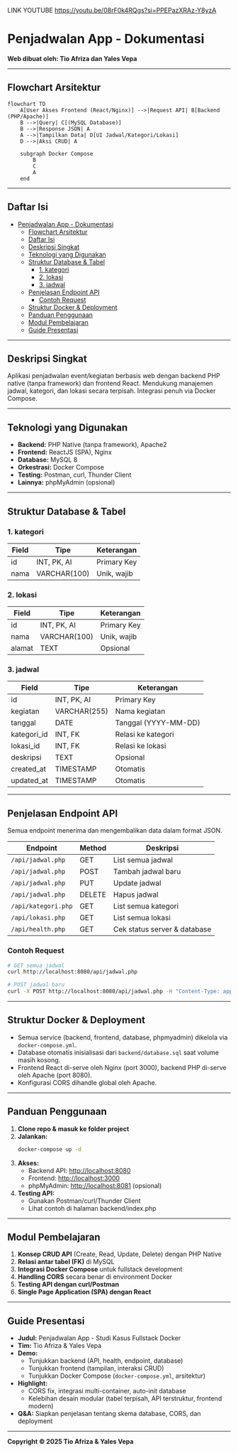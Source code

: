 LINK YOUTUBE https://youtu.be/08rF0k4RQgs?si=PPEPazXRAz-Y8yzA

# Penjadwalan App - Dokumentasi

**Web dibuat oleh: Tio Afriza dan Yales Vepa**

---

## Flowchart Arsitektur

```mermaid
flowchart TD
    A[User Akses Frontend (React/Nginx)] -->|Request API| B[Backend (PHP/Apache)]
    B -->|Query| C[(MySQL Database)]
    B -->|Response JSON| A
    A -->|Tampilkan Data| D[UI Jadwal/Kategori/Lokasi]
    D -->|Aksi CRUD| A
    
    subgraph Docker Compose
        B
        C
        A
    end
```

---

## Daftar Isi
- [Penjadwalan App - Dokumentasi](#penjadwalan-app---dokumentasi)
  - [Flowchart Arsitektur](#flowchart-arsitektur)
  - [Daftar Isi](#daftar-isi)
  - [Deskripsi Singkat](#deskripsi-singkat)
  - [Teknologi yang Digunakan](#teknologi-yang-digunakan)
  - [Struktur Database \& Tabel](#struktur-database--tabel)
    - [1. kategori](#1-kategori)
    - [2. lokasi](#2-lokasi)
    - [3. jadwal](#3-jadwal)
  - [Penjelasan Endpoint API](#penjelasan-endpoint-api)
    - [Contoh Request](#contoh-request)
  - [Struktur Docker \& Deployment](#struktur-docker--deployment)
  - [Panduan Penggunaan](#panduan-penggunaan)
  - [Modul Pembelajaran](#modul-pembelajaran)
  - [Guide Presentasi](#guide-presentasi)

---

## Deskripsi Singkat
Aplikasi penjadwalan event/kegiatan berbasis web dengan backend PHP native (tanpa framework) dan frontend React. Mendukung manajemen jadwal, kategori, dan lokasi secara terpisah. Integrasi penuh via Docker Compose.

---

## Teknologi yang Digunakan
- **Backend:** PHP Native (tanpa framework), Apache2
- **Frontend:** ReactJS (SPA), Nginx
- **Database:** MySQL 8
- **Orkestrasi:** Docker Compose
- **Testing:** Postman, curl, Thunder Client
- **Lainnya:** phpMyAdmin (opsional)

---

## Struktur Database & Tabel

### 1. kategori
| Field       | Tipe         | Keterangan          |
|-------------|--------------|---------------------|
| id          | INT, PK, AI  | Primary Key         |
| nama        | VARCHAR(100) | Unik, wajib         |

### 2. lokasi
| Field       | Tipe         | Keterangan          |
|-------------|--------------|---------------------|
| id          | INT, PK, AI  | Primary Key         |
| nama        | VARCHAR(100) | Unik, wajib         |
| alamat      | TEXT         | Opsional            |

### 3. jadwal
| Field       | Tipe         | Keterangan          |
|-------------|--------------|---------------------|
| id          | INT, PK, AI  | Primary Key         |
| kegiatan    | VARCHAR(255) | Nama kegiatan       |
| tanggal     | DATE         | Tanggal (YYYY-MM-DD)|
| kategori_id | INT, FK      | Relasi ke kategori  |
| lokasi_id   | INT, FK      | Relasi ke lokasi    |
| deskripsi   | TEXT         | Opsional            |
| created_at  | TIMESTAMP    | Otomatis            |
| updated_at  | TIMESTAMP    | Otomatis            |

---

## Penjelasan Endpoint API
Semua endpoint menerima dan mengembalikan data dalam format JSON.

| Endpoint              | Method | Deskripsi                        |
|-----------------------|--------|----------------------------------|
| `/api/jadwal.php`     | GET    | List semua jadwal                |
| `/api/jadwal.php`     | POST   | Tambah jadwal baru               |
| `/api/jadwal.php`     | PUT    | Update jadwal                    |
| `/api/jadwal.php`     | DELETE | Hapus jadwal                     |
| `/api/kategori.php`   | GET    | List semua kategori              |
| `/api/lokasi.php`     | GET    | List semua lokasi                |
| `/api/health.php`     | GET    | Cek status server & database     |

### Contoh Request
```bash
# GET semua jadwal
curl http://localhost:8080/api/jadwal.php

# POST jadwal baru
curl -X POST http://localhost:8080/api/jadwal.php -H "Content-Type: application/json" -d '{"kegiatan":"Tes","tanggal":"2025-07-25"}'
```

---

## Struktur Docker & Deployment
- Semua service (backend, frontend, database, phpmyadmin) dikelola via `docker-compose.yml`.
- Database otomatis inisialisasi dari `backend/database.sql` saat volume masih kosong.
- Frontend React di-serve oleh Nginx (port 3000), backend PHP di-serve oleh Apache (port 8080).
- Konfigurasi CORS dihandle global oleh Apache.

---

## Panduan Penggunaan
1. **Clone repo & masuk ke folder project**
2. **Jalankan:**
   ```bash
   docker-compose up -d
   ```
3. **Akses:**
   - Backend API: [http://localhost:8080](http://localhost:8080)
   - Frontend: [http://localhost:3000](http://localhost:3000)
   - phpMyAdmin: [http://localhost:8081](http://localhost:8081) (opsional)
4. **Testing API:**
   - Gunakan Postman/curl/Thunder Client
   - Lihat contoh di halaman backend/index.php

---

## Modul Pembelajaran
1. **Konsep CRUD API** (Create, Read, Update, Delete) dengan PHP Native
2. **Relasi antar tabel (FK)** di MySQL
3. **Integrasi Docker Compose** untuk fullstack development
4. **Handling CORS** secara benar di environment Docker
5. **Testing API dengan curl/Postman**
6. **Single Page Application (SPA) dengan React**

---

## Guide Presentasi
- **Judul:** Penjadwalan App - Studi Kasus Fullstack Docker
- **Tim:** Tio Afriza & Yales Vepa
- **Demo:**
  - Tunjukkan backend (API, health, endpoint, database)
  - Tunjukkan frontend (tampilan, interaksi CRUD)
  - Tunjukkan Docker Compose (`docker-compose.yml`, arsitektur)
- **Highlight:**
  - CORS fix, integrasi multi-container, auto-init database
  - Kelebihan desain modular (tabel terpisah, API terstruktur, frontend modern)
- **Q&A:** Siapkan penjelasan tentang skema database, CORS, dan deployment

---

**Copyright © 2025 Tio Afriza & Yales Vepa**

